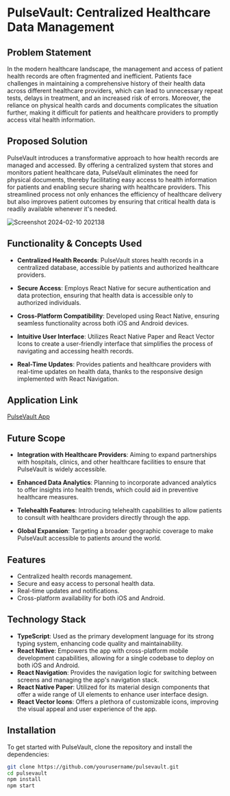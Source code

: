 # PulseVault: Centralized Healthcare Data Management

## Problem Statement

In the modern healthcare landscape, the management and access of patient health records are often fragmented and inefficient. Patients face challenges in maintaining a comprehensive history of their health data across different healthcare providers, which can lead to unnecessary repeat tests, delays in treatment, and an increased risk of errors. Moreover, the reliance on physical health cards and documents complicates the situation further, making it difficult for patients and healthcare providers to promptly access vital health information.

## Proposed Solution

PulseVault introduces a transformative approach to how health records are managed and accessed. By offering a centralized system that stores and monitors patient healthcare data, PulseVault eliminates the need for physical documents, thereby facilitating easy access to health information for patients and enabling secure sharing with healthcare providers. This streamlined process not only enhances the efficiency of healthcare delivery but also improves patient outcomes by ensuring that critical health data is readily available whenever it's needed.


![Screenshot 2024-02-10 202138](https://github.com/GAGANRAGHAV/Pulse-Vault/assets/118094804/b26709f8-3e51-4d6d-bef2-f66cd7fbe447)



## Functionality & Concepts Used

- **Centralized Health Records**: PulseVault stores health records in a centralized database, accessible by patients and authorized healthcare providers.

- **Secure Access**: Employs React Native for secure authentication and data protection, ensuring that health data is accessible only to authorized individuals.

- **Cross-Platform Compatibility**: Developed using React Native, ensuring seamless functionality across both iOS and Android devices.

- **Intuitive User Interface**: Utilizes React Native Paper and React Vector Icons to create a user-friendly interface that simplifies the process of navigating and accessing health records.

- **Real-Time Updates**: Provides patients and healthcare providers with real-time updates on health data, thanks to the responsive design implemented with React Navigation.

## Application Link

[PulseVault App](https://drive.google.com/drive/folders/1AsdWJcKuZCWuS3xcRc6T2M-JoqiCIYN4)

## Future Scope

- **Integration with Healthcare Providers**: Aiming to expand partnerships with hospitals, clinics, and other healthcare facilities to ensure that PulseVault is widely accessible.

- **Enhanced Data Analytics**: Planning to incorporate advanced analytics to offer insights into health trends, which could aid in preventive healthcare measures.

- **Telehealth Features**: Introducing telehealth capabilities to allow patients to consult with healthcare providers directly through the app.

- **Global Expansion**: Targeting a broader geographic coverage to make PulseVault accessible to patients around the world.

## Features

- Centralized health records management.
- Secure and easy access to personal health data.
- Real-time updates and notifications.
- Cross-platform availability for both iOS and Android.

## Technology Stack

- **TypeScript**: Used as the primary development language for its strong typing system, enhancing code quality and maintainability.
- **React Native**: Empowers the app with cross-platform mobile development capabilities, allowing for a single codebase to deploy on both iOS and Android.
- **React Navigation**: Provides the navigation logic for switching between screens and managing the app's navigation stack.
- **React Native Paper**: Utilized for its material design components that offer a wide range of UI elements to enhance user interface design.
- **React Vector Icons**: Offers a plethora of customizable icons, improving the visual appeal and user experience of the app.

## Installation

To get started with PulseVault, clone the repository and install the dependencies:

```bash
git clone https://github.com/yourusername/pulsevault.git
cd pulsevault
npm install
npm start


    
